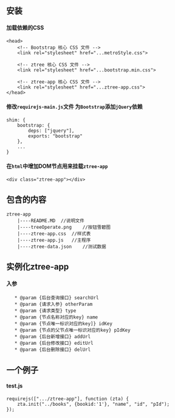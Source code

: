 ## 安装

#### 加载依赖的CSS

````
<head>
	<!-- Bootstrap 核心 CSS 文件 -->
	<link rel="stylesheet" href="...metroStyle.css">
	
	<!-- ztree 核心 CSS 文件 -->
	<link rel="stylesheet" href="...bootstrap.min.css">
	
	<!-- ztree-app 核心 CSS 文件 -->
	<link rel="stylesheet" href="...ztree-app.css">
</head>
````

#### 修改`requirejs-main.js`文件 为`Bootstrap`添加`jQuery`依赖

````
shim: {
    bootstrap: {
        deps: ["jquery"],
        exports: "bootstrap"
    },
    ...
}
````
#### 在`html`中增加DOM节点用来挂载`ztree-app`

````
<div class="ztree-app"></div>
````

## 包含的内容

````
ztree-app
	|----README.MD	//说明文件
	|----treeOperate.png	//按钮雪碧图
	|----ztree-app.css	//样式表
	|----ztree-app.js	//主程序
	|----ztree-data.json	//测试数据	
````

## 实例化ztree-app

#### 入参

````
   * @param {后台查询接口} searchUrl
   * @param {请求入参} otherParam
   * @param {请求类型} type
   * @param {节点名称对应的key} name
   * @param {节点唯一标识对应的key]} idKey
   * @param {节点的父节点唯一标识对应的key} pIdKey
   * @param {后台新增接口} addUrl
   * @param {后台修改接口} editUrl
   * @param {后台删除接口} delUrl

````

## 一个例子

####  test.js

````
requirejs([".../ztree-app"], function (zta) {
    zta.init("../books", {bookid:'1'}, "name", "id", "pId");
});
````